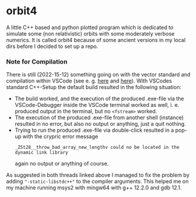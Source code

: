 # orbit4

A little C++ based and python plotted program which is dedicated to simulate some (non relativistic) orbits with some moderately verbose numerics. It is called orbit4 because of some ancient versions in my local dirs before I decided to set up a repo.


### Note for Compilation
There is still (2022-15-12) something going on with the vector standard and compilation within VSCode (see e. g. [here](https://stackoverflow.com/q/72737601) and [here](https://stackoverflow.com/q/697738779)). With VSCodes standard C++-Setup the default build resulted in the following situation:
- The build worked, and the execution of the produced .exe-file via the VSCode-Debugger inside the VSCode terminal worked as well, i. e. produced output in the terminal, but no `<fstream>` worked.
- The execution of the produced .exe-file from another shell (instance) resulted in no error, but also no output or anything, just a quit nothing.
- Trying to run the produced .exe-file via double-click resulted in a pop-up with the crypric error message 
    ```text
    _ZSt28__throw_bad_array_new_lengthv could no be located in the dynamic link library
    ```
    again no output or anything of course.

As suggested in both threads linked above I managed to fix the problem by adding `"-static-libstdc++"` to the compiler arguments. This helped me on my machine running msys2 with mingw64 with g++ 12.2.0 and gdb 12.1.